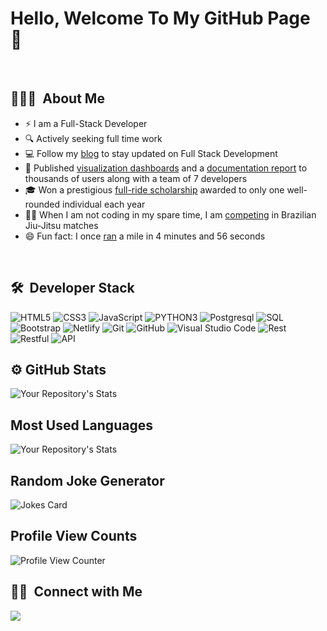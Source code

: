 # Hello, Welcome To My GitHub Page 👋
<br>

## 👨🏻‍💻 &nbsp;About Me
- ⚡ I am a Full-Stack Developer
- 🔍 Actively seeking full time work
- 💻 Follow my [blog](https://kamaljot.hashnode.dev/) to stay updated on Full Stack Development
- 📝 Published [visualization dashboards](http://rchi.cs.ucr.edu/) and a [documentation report](https://drive.google.com/file/d/16CCNvVJ-g6avXyIKELxcu-w3IKjQtLSv/view) to thousands of users along with a team of 7 developers
- 🎓 Won a prestigious [full-ride scholarship](http://z1077fm.com/copper-mountain-college-scholarship-winner-earns-bachelors-degree/) awarded to only one well-rounded 
individual each year
- 🤼‍♂️ When I am not coding in my spare time, I am [competing](https://www.youtube.com/watch?v=QPQ--R2kylA&t=1s) in Brazilian Jiu-Jitsu matches
- 😄 Fun fact: I once [ran](https://www.athletic.net/trackandfield/Athlete.aspx?AID=6467994) a mile in 4 minutes and 56 seconds
<br/>

## 🛠 &nbsp;Developer Stack
![HTML5](https://img.shields.io/badge/-HTML5-333333?style=flat&logo=HTML5)
![CSS3](https://img.shields.io/badge/-CSS3-333333?style=flat&logo=CSS3&logoColor=1572B6)
![JavaScript](https://img.shields.io/badge/-JavaScript-333333?style=flat&logo=javascript)
![PYTHON3](https://img.shields.io/badge/-Python3-333333?style=flat&logo=python)
![Postgresql](https://img.shields.io/badge/-PostgreSQL-333333?style=flat&logo=postgresql&logoColor=FFFFFF)
![SQL](https://img.shields.io/badge/-SQL-333333?style=flat&logo=sql)
![Bootstrap](https://img.shields.io/badge/-Bootstrap-333333?style=flat&logo=bootstrap)
![Netlify](https://img.shields.io/badge/-Netlify-333333?style=flat&logo=netlify)
![Git](https://img.shields.io/badge/-Git-333333?style=flat&logo=git)
![GitHub](https://img.shields.io/badge/-GitHub-333333?style=flat&logo=github)
![Visual Studio Code](https://img.shields.io/badge/-VS%20Code-05122A?style=flat&logo=visual-studio-code&logoColor=007ACC)
![Rest](https://img.shields.io/badge/-REST-333333?style=flat&logo=rest)
![Restful](https://img.shields.io/badge/-RESTful-333333?style=flat&logo=restful)
![API](https://img.shields.io/badge/-API-333333?style=flat&logo=api)

<!--
![AWS](https://img.shields.io/badge/-AWS-333333?style=flat&logo=amazon-aws)
![Docker](https://img.shields.io/badge/-Docker-333333?style=flat&logo=docker)
![GraphQL](https://img.shields.io/badge/-GraphQL-333333?style=flat&logo=graphql)
![Gatsby](https://img.shields.io/badge/-Gatsby-333333?style=flat&logo=gatsby)
![Heroku](https://img.shields.io/badge/-Heroku-333333?style=flat&logo=heroku)
![Express](https://img.shields.io/badge/-Express-333333?style=flat&logo=express)
![TypeScript](https://img.shields.io/badge/-TypeScript-333333?style=flat&logo=typescript)
![React](https://img.shields.io/badge/-React-333333?style=flat&logo=react)
![Node.js](https://img.shields.io/badge/-Node.js-05122A?style=flat&logo=node.js)
![SASS](https://img.shields.io/badge/-SASS-333333?style=flat&logo=SASS&logoColor=CD6799)
-->

## ⚙️ GitHub Stats
![Your Repository's Stats](https://github-readme-stats.vercel.app/api?username=Spiritual-Programmer&show_icons=true&hide=stars,issues)

## Most Used Languages
![Your Repository's Stats](https://github-readme-stats.vercel.app/api/top-langs/?username=Spiritual-Programmer&theme=blue-green)

## Random Joke Generator
![Jokes Card](https://readme-jokes.vercel.app/api)

## Profile View Counts
![Profile View Counter](https://komarev.com/ghpvc/?username=Spiritual-Programmer)


<!--
**Spiritual-Programmer/Spiritual-Programmer** is a ✨ _special_ ✨ repository because its `README.md` (this file) appears on your GitHub profile.

Here are some ideas to get you started:

- 🔭 I’m currently working on ...
- 🌱 I’m currently learning ...
- 👯 I’m looking to collaborate on ...
- 🤔 I’m looking for help with ...
- 💬 Ask me about ...
- 📫 How to reach me: ...
- 😄 Pronouns: ...
- ⚡ Fun fact: ...
-->

## 🤝🏻 &nbsp;Connect with Me
<a target="_blank" title="https://www.linkedin.com/in/kamaljot-singh/" href="https://www.linkedin.com/in/kamaljot-singh/"><img src="https://img.shields.io/badge/-Kamaljot&nbsp;Singh-0077B5?style=flat&logo=Linkedin&logoColor=white"/></a>
